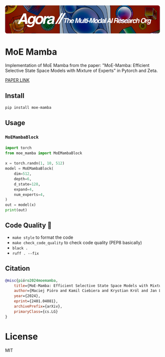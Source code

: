 [![Multi-Modality](agorabanner.png)](https://discord.gg/qUtxnK2NMf)

# MoE Mamba
Implementation of MoE Mamba from the paper: "MoE-Mamba: Efficient Selective State Space Models with Mixture of Experts" in Pytorch and Zeta. 

[PAPER LINK](https://arxiv.org/abs/2401.04081)


## Install

```bash
pip install moe-mamba
```

## Usage

### `MoEMambaBlock` 
```python
import torch 
from moe_mamba import MoEMambaBlock

x = torch.randn(1, 10, 512)
model = MoEMambaBlock(
    dim=512,
    depth=6,
    d_state=128,
    expand=4,
    num_experts=4,
)
out = model(x)
print(out)

```



## Code Quality 🧹

- `make style` to format the code
- `make check_code_quality` to check code quality (PEP8 basically)
- `black .`
- `ruff . --fix`


## Citation
```bibtex
@misc{pióro2024moemamba,
    title={MoE-Mamba: Efficient Selective State Space Models with Mixture of Experts}, 
    author={Maciej Pióro and Kamil Ciebiera and Krystian Król and Jan Ludziejewski and Sebastian Jaszczur},
    year={2024},
    eprint={2401.04081},
    archivePrefix={arXiv},
    primaryClass={cs.LG}
}

```


# License
MIT
